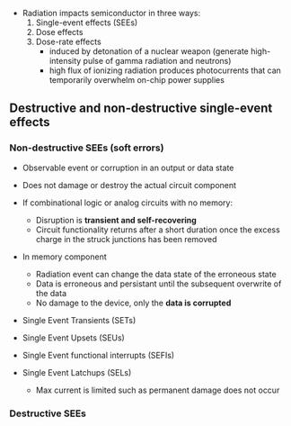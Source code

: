 
* Radiation impacts semiconductor in three ways:
	1) Single-event effects (SEEs)
	2) Dose effects
	3) Dose-rate effects
		* induced by detonation of a nuclear weapon (generate high-intensity pulse of gamma radiation and neutrons)
		* high flux of ionizing radiation produces photocurrents that can temporarily overwhelm on-chip power supplies

## Destructive and non-destructive single-event effects

### Non-destructive SEEs (soft errors)
* Observable event or corruption in an output or data state
* Does not damage or destroy the actual circuit component
* If combinational logic or analog circuits with no memory:
	* Disruption is **transient and self-recovering**
	* Circuit functionality returns after a short duration once the excess charge in the struck junctions has been removed
* In memory component
	* Radiation event can change the data state of the erroneous state
	* Data is erroneous and persistant until the subsequent overwrite of the data
	* No damage to the device, only the **data is corrupted**

* Single Event Transients (SETs)
* Single Event Upsets (SEUs)
* Single Event functional interrupts (SEFIs)
* Single Event Latchups (SELs)
	* Max current is limited such as permanent damage does not occur

### Destructive SEEs
